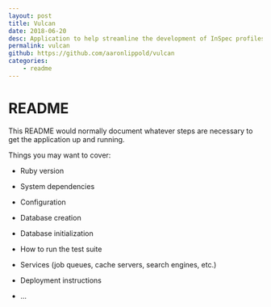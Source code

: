 ```yaml
---
layout: post
title: Vulcan
date: 2018-06-20
desc: Application to help streamline the development of InSpec profiles from SRG guidance
permalink: vulcan
github: https://github.com/aaronlippold/vulcan
categories:
    - readme
---
```


# README

This README would normally document whatever steps are necessary to get the
application up and running.

Things you may want to cover:

* Ruby version

* System dependencies

* Configuration

* Database creation

* Database initialization

* How to run the test suite

* Services (job queues, cache servers, search engines, etc.)

* Deployment instructions

* ...
